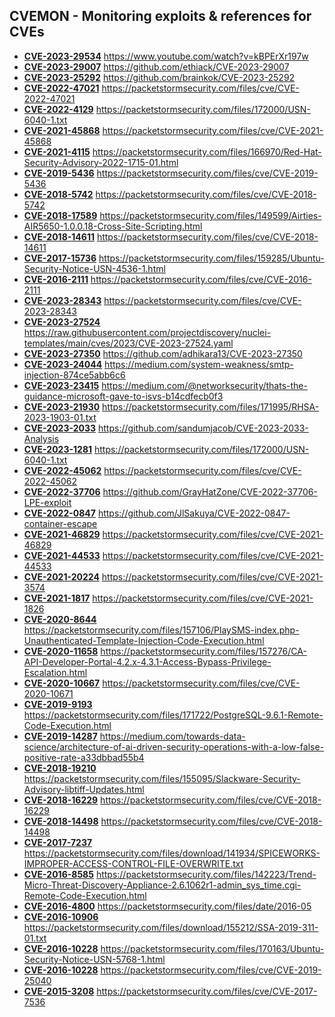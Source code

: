 ## CVEMON - Monitoring exploits & references for CVEs
- **[CVE-2023-29534](https://in.scanfactory.io/cvemon/CVE-2023-29534.html)** https://www.youtube.com/watch?v=kBPErXr197w
- **[CVE-2023-29007](https://in.scanfactory.io/cvemon/CVE-2023-29007.html)** https://github.com/ethiack/CVE-2023-29007
- **[CVE-2023-25292](https://in.scanfactory.io/cvemon/CVE-2023-25292.html)** https://github.com/brainkok/CVE-2023-25292
- **[CVE-2022-47021](https://in.scanfactory.io/cvemon/CVE-2022-47021.html)** https://packetstormsecurity.com/files/cve/CVE-2022-47021
- **[CVE-2022-4129](https://in.scanfactory.io/cvemon/CVE-2022-4129.html)** https://packetstormsecurity.com/files/172000/USN-6040-1.txt
- **[CVE-2021-45868](https://in.scanfactory.io/cvemon/CVE-2021-45868.html)** https://packetstormsecurity.com/files/cve/CVE-2021-45868
- **[CVE-2021-4115](https://in.scanfactory.io/cvemon/CVE-2021-4115.html)** https://packetstormsecurity.com/files/166970/Red-Hat-Security-Advisory-2022-1715-01.html
- **[CVE-2019-5436](https://in.scanfactory.io/cvemon/CVE-2019-5436.html)** https://packetstormsecurity.com/files/cve/CVE-2019-5436
- **[CVE-2018-5742](https://in.scanfactory.io/cvemon/CVE-2018-5742.html)** https://packetstormsecurity.com/files/cve/CVE-2018-5742
- **[CVE-2018-17589](https://in.scanfactory.io/cvemon/CVE-2018-17589.html)** https://packetstormsecurity.com/files/149599/Airties-AIR5650-1.0.0.18-Cross-Site-Scripting.html
- **[CVE-2018-14611](https://in.scanfactory.io/cvemon/CVE-2018-14611.html)** https://packetstormsecurity.com/files/cve/CVE-2018-14611
- **[CVE-2017-15736](https://in.scanfactory.io/cvemon/CVE-2017-15736.html)** https://packetstormsecurity.com/files/159285/Ubuntu-Security-Notice-USN-4536-1.html
- **[CVE-2016-2111](https://in.scanfactory.io/cvemon/CVE-2016-2111.html)** https://packetstormsecurity.com/files/cve/CVE-2016-2111
- **[CVE-2023-28343](https://in.scanfactory.io/cvemon/CVE-2023-28343.html)** https://packetstormsecurity.com/files/cve/CVE-2023-28343
- **[CVE-2023-27524](https://in.scanfactory.io/cvemon/CVE-2023-27524.html)** https://raw.githubusercontent.com/projectdiscovery/nuclei-templates/main/cves/2023/CVE-2023-27524.yaml
- **[CVE-2023-27350](https://in.scanfactory.io/cvemon/CVE-2023-27350.html)** https://github.com/adhikara13/CVE-2023-27350
- **[CVE-2023-24044](https://in.scanfactory.io/cvemon/CVE-2023-24044.html)** https://medium.com/system-weakness/smtp-injection-874ce5abb6c6
- **[CVE-2023-23415](https://in.scanfactory.io/cvemon/CVE-2023-23415.html)** https://medium.com/@networksecurity/thats-the-guidance-microsoft-gave-to-isvs-b14cdfecb0f3
- **[CVE-2023-21930](https://in.scanfactory.io/cvemon/CVE-2023-21930.html)** https://packetstormsecurity.com/files/171995/RHSA-2023-1903-01.txt
- **[CVE-2023-2033](https://in.scanfactory.io/cvemon/CVE-2023-2033.html)** https://github.com/sandumjacob/CVE-2023-2033-Analysis
- **[CVE-2023-1281](https://in.scanfactory.io/cvemon/CVE-2023-1281.html)** https://packetstormsecurity.com/files/172000/USN-6040-1.txt
- **[CVE-2022-45062](https://in.scanfactory.io/cvemon/CVE-2022-45062.html)** https://packetstormsecurity.com/files/cve/CVE-2022-45062
- **[CVE-2022-37706](https://in.scanfactory.io/cvemon/CVE-2022-37706.html)** https://github.com/GrayHatZone/CVE-2022-37706-LPE-exploit
- **[CVE-2022-0847](https://in.scanfactory.io/cvemon/CVE-2022-0847.html)** https://github.com/JlSakuya/CVE-2022-0847-container-escape
- **[CVE-2021-46829](https://in.scanfactory.io/cvemon/CVE-2021-46829.html)** https://packetstormsecurity.com/files/cve/CVE-2021-46829
- **[CVE-2021-44533](https://in.scanfactory.io/cvemon/CVE-2021-44533.html)** https://packetstormsecurity.com/files/cve/CVE-2021-44533
- **[CVE-2021-20224](https://in.scanfactory.io/cvemon/CVE-2021-20224.html)** https://packetstormsecurity.com/files/cve/CVE-2021-3574
- **[CVE-2021-1817](https://in.scanfactory.io/cvemon/CVE-2021-1817.html)** https://packetstormsecurity.com/files/cve/CVE-2021-1826
- **[CVE-2020-8644](https://in.scanfactory.io/cvemon/CVE-2020-8644.html)** https://packetstormsecurity.com/files/157106/PlaySMS-index.php-Unauthenticated-Template-Injection-Code-Execution.html
- **[CVE-2020-11658](https://in.scanfactory.io/cvemon/CVE-2020-11658.html)** https://packetstormsecurity.com/files/157276/CA-API-Developer-Portal-4.2.x-4.3.1-Access-Bypass-Privilege-Escalation.html
- **[CVE-2020-10667](https://in.scanfactory.io/cvemon/CVE-2020-10667.html)** https://packetstormsecurity.com/files/cve/CVE-2020-10671
- **[CVE-2019-9193](https://in.scanfactory.io/cvemon/CVE-2019-9193.html)** https://packetstormsecurity.com/files/171722/PostgreSQL-9.6.1-Remote-Code-Execution.html
- **[CVE-2019-14287](https://in.scanfactory.io/cvemon/CVE-2019-14287.html)** https://medium.com/towards-data-science/architecture-of-ai-driven-security-operations-with-a-low-false-positive-rate-a33dbbad55b4
- **[CVE-2018-19210](https://in.scanfactory.io/cvemon/CVE-2018-19210.html)** https://packetstormsecurity.com/files/155095/Slackware-Security-Advisory-libtiff-Updates.html
- **[CVE-2018-16229](https://in.scanfactory.io/cvemon/CVE-2018-16229.html)** https://packetstormsecurity.com/files/cve/CVE-2018-16229
- **[CVE-2018-14498](https://in.scanfactory.io/cvemon/CVE-2018-14498.html)** https://packetstormsecurity.com/files/cve/CVE-2018-14498
- **[CVE-2017-7237](https://in.scanfactory.io/cvemon/CVE-2017-7237.html)** https://packetstormsecurity.com/files/download/141934/SPICEWORKS-IMPROPER-ACCESS-CONTROL-FILE-OVERWRITE.txt
- **[CVE-2016-8585](https://in.scanfactory.io/cvemon/CVE-2016-8585.html)** https://packetstormsecurity.com/files/142223/Trend-Micro-Threat-Discovery-Appliance-2.6.1062r1-admin_sys_time.cgi-Remote-Code-Execution.html
- **[CVE-2016-4800](https://in.scanfactory.io/cvemon/CVE-2016-4800.html)** https://packetstormsecurity.com/files/date/2016-05
- **[CVE-2016-10906](https://in.scanfactory.io/cvemon/CVE-2016-10906.html)** https://packetstormsecurity.com/files/download/155212/SSA-2019-311-01.txt
- **[CVE-2016-10228](https://in.scanfactory.io/cvemon/CVE-2016-10228.html)** https://packetstormsecurity.com/files/170163/Ubuntu-Security-Notice-USN-5768-1.html
- **[CVE-2016-10228](https://in.scanfactory.io/cvemon/CVE-2016-10228.html)** https://packetstormsecurity.com/files/cve/CVE-2019-25040
- **[CVE-2015-3208](https://in.scanfactory.io/cvemon/CVE-2015-3208.html)** https://packetstormsecurity.com/files/cve/CVE-2017-7536
